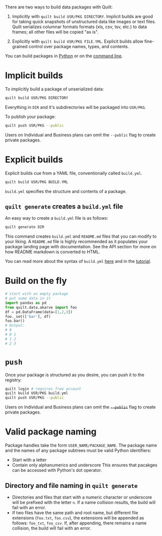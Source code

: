 There are two ways to build data packages with Quilt:

1. Implicitly with `quilt build USR/PKG DIRECTORY`. Implicit builds are good for taking quick snapshots of unstructured data like images or text files. Quilt serializes columnar formats formats (xls, csv, tsv, etc.) to data frames; all other files will be copied "as is".

1. Explicitly with `quilt build USR/PKG FILE.YML`. Explicit builds allow fine-grained control over package names, types, and contents.

You can build packages in [Python](./python.md) or on the [command line](./shell.md).

# Implicit builds

To implicitly build a package of unserialized data:

```bash
quilt build USR/PKG DIRECTORY
```
Everything in `DIR` and it's subdirectories will be packaged into `USR/PKG`.

To publish your package:
```bash
quilt push USR/PKG --public
```
Users on Individual and Business plans can omit the `--public` flag to create private packages.

# Explicit builds

Explicit builds cue from a YAML file, conventionally called `build.yml`.

```bash
quilt build USR/PKG BUILD.YML
```

`build.yml` specifies the structure and contents of a package.

## `quilt generate` creates a `build.yml` file
An easy way to create a `build.yml` file is as follows:
```bash
quilt generate DIR
```
This command creates `build.yml` and `README.md` files that you can modify to your liking. A `README.md` file is highly recommended as it populates your package landing page with documentation. See the API section for more on how README markdown is converted to HTML.

You can read more about the syntax of `build.yml` [here](https://docs.quiltdata.com/buildyml.html) and in the [tutorial](./tutorial.md).

# Build on the fly
```python
# start with an empty package
# put some data in it
import pandas as pd
from quilt.data.akarve import foo
df = pd.DataFrame(data=[1,2,3])
foo._set(['bar'], df)
foo.bar()
# Output:
# 0
# 0	1
# 1	2
# 2	3
```

# `push`

Once your package is structured as you desire, you can push it to the registry:
```bash
quilt login # requires free account
quilt build USR/PKG build.yml
quilt push USR/PKG --public
```
Users on Individual and Business plans can omit the ~~`--public`~~ flag to create private packages.


# Valid package naming
Package handles take the form `USER_NAME/PACKAGE_NAME`. The package name and the names of any package subtrees must be valid Python identifiers:
* Start with a letter
* Contain only alphanumerics and underscore
This ensures that pacakges can be accessed with Python's dot operator.

## Directory and file naming in `quilt generate`
* Directories and files that start with a numeric character or underscore will be prefixed with the letter `n`. If a name collision results, the build will fail with an error.
* If two files have the same path and root name, but different file extensions (`foo.txt`, `foo.csv`), the extensions will be appended as follows: `foo_txt`, `foo_csv`. If, after appending, there remains a name collision, the build will fail with an error.
